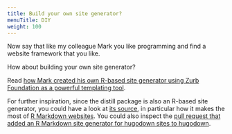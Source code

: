 ```yaml
---
title: Build your own site generator?
menuTitle: DIY
weight: 100
---
```


Now say that like my colleague Mark you like programming and find a website framework that you like.

How about building your own site generator?

Read [how Mark created his own R-based site generator using Zurb Foundation as a powerful templating tool](https://mpadge.github.io/blog/blog001.html).

For further inspiration, since the distill package is also an R-based site generator, you could have a look at [its source](http://github.com/rstudio/distill), in particular how it makes the most of [R Markdown websites](https://bookdown.org/yihui/rmarkdown/rmarkdown-site.html). You could also inspect the [pull request that added an R Markdown site generator for hugodown sites to hugodown](https://github.com/r-lib/hugodown/pull/52).
